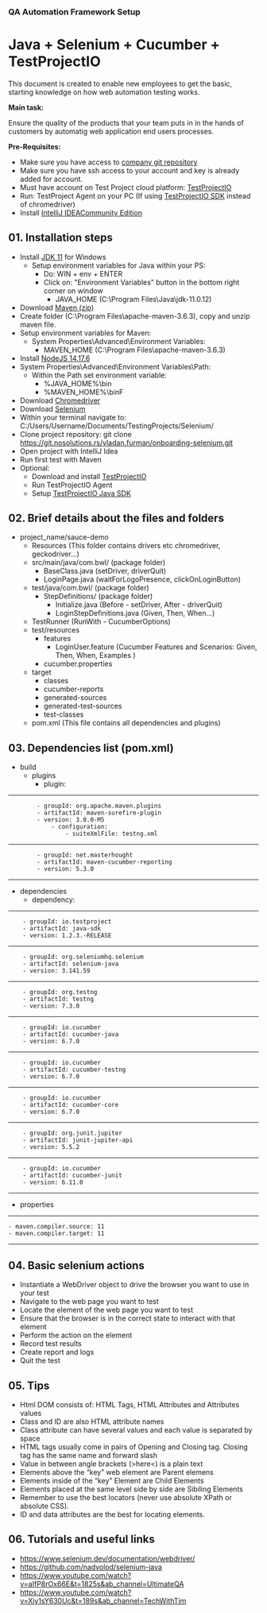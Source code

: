 ### QA Automation Framework Setup 
# Java + Selenium + Cucumber + TestProjectIO

This document is created to enable new employees to get the basic, starting knowledge on how web automation testing works.

**Main task:**

Ensure the quality of the products that your team puts in in the hands of customers by automatig web application end users processes.

**Pre-Requisites:**

- Make sure you have access to [company git repository](https://git.nosolutions.rs/)
- Make sure you have ssh access to your account and key is already added for account.
- Must have account on Test Project cloud platform: [TestProjectIO](https://testproject.io/)
- Run: TestProject Agent on your PC (If using [TestProjectIO SDK](https://docs.testproject.io/testproject-sdk/opensdk-v2/java-sdk) instead of chromedriver)
- Install [IntelliJ IDEACommunity Edition](https://www.jetbrains.com/idea/download/#section=windows)

## 01. Installation steps

- Install [JDK 11](https://www.oracle.com/java/technologies/javase/jdk11-archive-downloads.html) for Windows
    - Setup environment variables for Java within your PS:
        - Do: WIN + env + ENTER
        - Click on: "Environment Variables" button in the bottom right corner on window
            - JAVA_HOME (C:\Program Files\Java\jdk-11.0.12)
- Download [Maven (zip)](https://maven.apache.org/download.cgi)
- Create folder (C:\Program Files\apache-maven-3.6.3), copy and unzip maven file.
- Setup environment variables for Maven:
    - System Properties\Advanced\Environment Variables:
        - MAVEN_HOME (C:\Program Files\apache-maven-3.6.3)
- Install [NodeJS 14.17.6](https://nodejs.org/en/blog/release/v14.17.6/)
- System Properties\Advanced\Environment Variables\Path:
    - Within the Path set environment variable: 
        - %JAVA_HOME%\bin
        - %MAVEN_HOME%\binF
- Download [Chromedriver](https://chromedriver.chromium.org/downloads)
- Download [Selenium](https://www.selenium.dev/downloads/)
- Within your terminal navigate to: C:/Users/Username/Documents/TestingProjects/Selenium/
- Clone project repository: git clone https://git.nosolutions.rs/vladan.furman/onboarding-selenium.git
- Open project with IntelliJ Idea
- Run first test with Maven
- Optional:
    - Download and install [TestProjectIO](https://testproject.io/)
    - Run TestProjectIO Agent
    - Setup [TestProjectIO Java SDK](https://www.youtube.com/watch?v=PuwS0FiF9to&list=PLGLlPuoTA3DURLLEpkJJmN7wXgGztfIo3&index=5&t=1068s&ab_channel=UltimateQA)

## 02. Brief details about the files and folders

- project_name/sauce-demo
    - Resources (This folder contains drivers etc chromedriver, geckodriver...)
    - src/main/java/com.bwl/ (package folder)
        - BaseClass.java (setDriver, driverQuit)
        - LoginPage.java (waitForLogoPresence, clickOnLoginButton)
    - test/java/com.bwl/ (package folder)
        - StepDefinitions/ (package folder)
            - Initialize.java (Before - setDriver, After - driverQuit)
            - LoginStepDefinitions.java (Given, Then, When...)
    - TestRunner (RunWith - CucumberOptions)
    - test/resources
        - features
            - LoginUser.feature (Cucumber Features and Scenarios: Given, Then, When, Examples )
        - cucumber.properties
    - target
        - classes
        - cucumber-reports
        - generated-sources
        - generated-test-sources
        - test-classes
    - pom.xml (This file contains all dependencies and plugins)

## 03. Dependencies list (pom.xml)

- build
	- plugins
		- plugin:
----
			- groupId: org.apache.maven.plugins
			- artifactId: maven-surefire-plugin
			- version: 3.0.0-M5
				- configuration:
					- suiteXmlFile: testng.xml
----
			- groupId: net.masterhought
			- artifactId: maven-cucumber-reporting
			- version: 5.3.0
----
- dependencies
	- dependency:
----
		- groupId: io.testproject
		- artifactId: java-sdk
		- version: 1.2.3.-RELEASE
----
		- groupId: org.seleniumhq.selenium
		- artifactId: selenium-java
		- version: 3.141.59
----
		- groupId: org.testng
		- artifactId: testng
		- version: 7.3.0
----
		- groupId: io.cucumber
		- artifactId: cucumber-java
		- version: 6.7.0
----
		- groupId: io.cucumber
		- artifactId: cucumber-testng
		- version: 6.7.0
----
		- groupId: io.cucumber
		- artifactId: cucumber-core
		- version: 6.7.0
----
		- groupId: org.junit.jupiter
		- artifactId: junit-jupiter-api
		- version: 5.5.2
----
		- groupId: io.cucumber
		- artifactId: cucumber-junit
		- version: 6.11.0
----

- properties
    
----
	- maven.compiler.source: 11
	- maven.compiler.target: 11
----

## 04. Basic selenium actions

- Instantiate a WebDriver object to drive the browser you want to use in your test
- Navigate to the web page you want to test
- Locate the element of the web page you want to test
- Ensure that the browser is in the correct state to interact with that element
- Perform the action on the element
- Record test results
- Create report and logs
- Quit the test

## 05. Tips

- Html DOM consists of: HTML Tags, HTML Attributes and Attributes values
- Class and ID are also HTML attribute names
- Class attribute can have several values and each value is separated by space
- HTML tags usually come in pairs of Opening and Closing tag. Closing tag has the same name and forward slash
- Value in between angle brackets (>here<) is a plain text
- Elements above the “key” web element are Parent elemens
- Elements inside of the “key” Element are Child Elements
- Elements placed at the same level side by side are Sibiling Elements
- Remember to use the best locators (never use absolute XPath or absolute CSS).
- ID and data attributes are the best for locating elements.

## 06. Tutorials and useful links

- https://www.selenium.dev/documentation/webdriver/
- https://github.com/nadvolod/selenium-java
- https://www.youtube.com/watch?v=aIfP8rOx66E&t=1825s&ab_channel=UltimateQA
- https://www.youtube.com/watch?v=Xjv1sY630Uc&t=189s&ab_channel=TechWithTim
